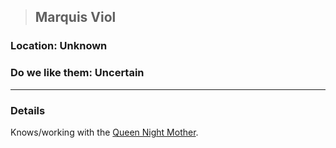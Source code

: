 >## Marquis Viol

### Location: Unknown

### Do we like them: Uncertain

***

### Details

Knows/working with the [Queen Night Mother](Queen%20Night%20Mother.md).